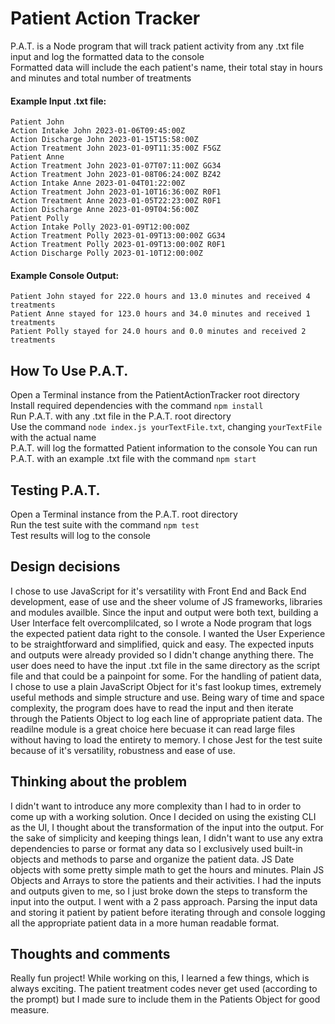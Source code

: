 # Patient Action Tracker
P.A.T. is a Node program that will track patient activity from any .txt file input and log the formatted data to the console<br />
Formatted data will include the each patient's name, their total stay in hours and minutes and total number of treatments

#### Example Input .txt file:

```
Patient John
Action Intake John 2023-01-06T09:45:00Z
Action Discharge John 2023-01-15T15:58:00Z
Action Treatment John 2023-01-09T11:35:00Z F5GZ
Patient Anne
Action Treatment John 2023-01-07T07:11:00Z GG34
Action Treatment John 2023-01-08T06:24:00Z BZ42
Action Intake Anne 2023-01-04T01:22:00Z
Action Treatment John 2023-01-10T16:36:00Z R0F1
Action Treatment Anne 2023-01-05T22:23:00Z R0F1
Action Discharge Anne 2023-01-09T04:56:00Z
Patient Polly
Action Intake Polly 2023-01-09T12:00:00Z
Action Treatment Polly 2023-01-09T13:00:00Z GG34
Action Treatment Polly 2023-01-09T13:00:00Z R0F1
Action Discharge Polly 2023-01-10T12:00:00Z
```

#### Example Console Output:

```
Patient John stayed for 222.0 hours and 13.0 minutes and received 4 treatments
Patient Anne stayed for 123.0 hours and 34.0 minutes and received 1 treatments
Patient Polly stayed for 24.0 hours and 0.0 minutes and received 2 treatments
```

## How To Use P.A.T.
Open a Terminal instance from the PatientActionTracker root directory<br />
Install required dependencies with the command ```npm install```<br />
Run P.A.T. with any .txt file in the P.A.T. root directory<br />
Use the command ```node index.js yourTextFile.txt```, changing ```yourTextFile``` with the actual name<br />
P.A.T. will log the formatted Patient information to the console
You can run P.A.T. with an example .txt file with the command ```npm start```

## Testing P.A.T.
Open a Terminal instance from the P.A.T. root directory<br />
Run the test suite with the command ```npm test```<br />
Test results will log to the console

## Design decisions

I chose to use JavaScript for it's versatility with Front End and Back End development, ease of use and the sheer volume of JS frameworks, libraries and modules availble. Since the input and output were both text, building a User Interface felt overcomplilcated, so I wrote a Node program that logs the expected patient data right to the console. I wanted the User Experience to be straightforward and simplified, quick and easy. The expected inputs and outputs were already provided so I didn't change anything there. The user does need to have the input .txt file in the same directory as the script file and that could be a painpoint for some. For the handling of patient data, I chose to use a plain JavaScript Object for it's fast lookup times, extremely useful methods and simple structure and use. Being wary of time and space complexity, the program does have to read the input and then iterate through the Patients Object to log each line of appropriate patient data. The readilne module is a great choice here becuase it can read large files without having to load the entirety to memory. I chose Jest for the test suite because of it's versatility, robustness and ease of use.

## Thinking about the problem
I didn't want to introduce any more complexity than I had to in order to come up with a working solution. Once I decided on using the existing CLI as the UI, I thought about the transformation of the input into the output. For the sake of simplicity and keeping things lean, I didn't want to use any extra dependencies to parse or format any data so I exclusively used built-in objects and methods to parse and organize the patient data. JS Date objects with some pretty simple math to get the hours and minutes. Plain JS Objects and Arrays to store the patients and their activities. I had the inputs and outputs given to me, so I just broke down the steps to transform the input into the output. I went with a 2 pass approach. Parsing the input data and storing it patient by patient before iterating through and console logging all the appropriate patient data in a more human readable format.

## Thoughts and comments
Really fun project! While working on this, I learned a few things, which is always exciting. The patient treatment codes never get used (according to the prompt) but I made sure to include them in the Patients Object for good measure.
